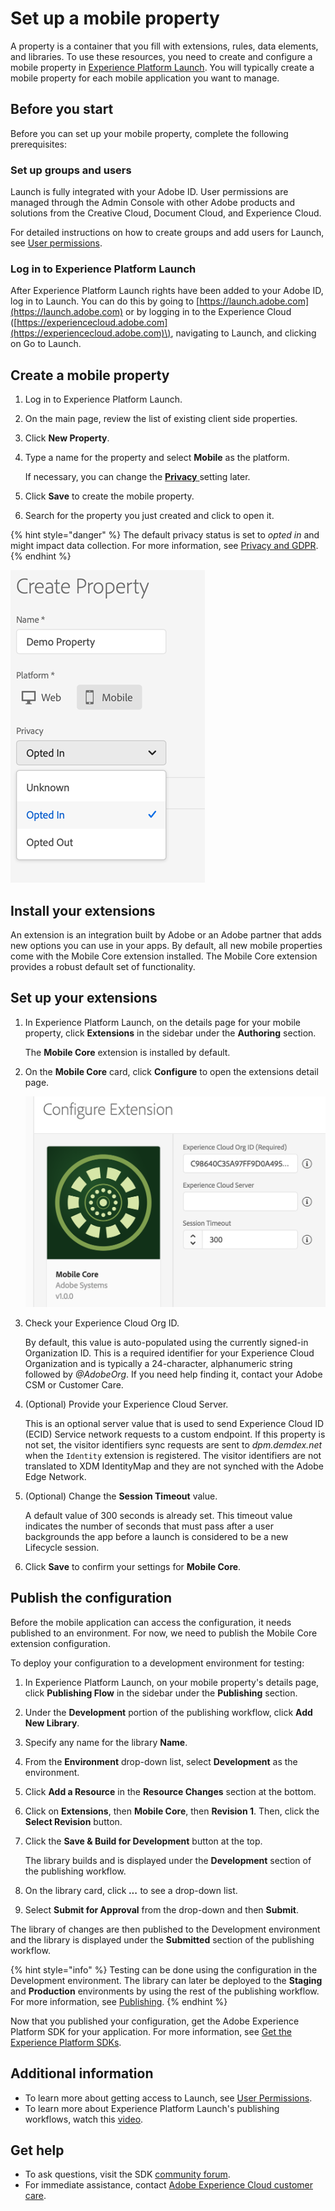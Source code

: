 # Set up a mobile property

A property is a container that you fill with extensions, rules, data elements, and libraries. To use these resources, you need to create and configure a mobile property in [Experience Platform Launch](https://launch.adobe.com). You will typically create a mobile property for each mobile application you want to manage.

## Before you start

Before you can set up your mobile property, complete the following prerequisites:

### Set up groups and users

Launch is fully integrated with your Adobe ID. User permissions are managed through the Admin Console with other Adobe products and solutions from the Creative Cloud, Document Cloud, and Experience Cloud.

For detailed instructions on how to create groups and add users for Launch, see [User permissions](https://experienceleague.adobe.com/docs/launch/using/admin/user-permissions.html).

### Log in to Experience Platform Launch

After Experience Platform Launch rights have been added to your Adobe ID, log in to Launch. You can do this by going to [https://launch.adobe.com](https://launch.adobe.com) or by logging in to the Experience Cloud \([https://experiencecloud.adobe.com](https://experiencecloud.adobe.com)\), navigating to Launch, and clicking on Go to Launch.

## Create a mobile property

1. Log in to Experience Platform Launch.

2. On the main page, review the list of existing client side properties.

3. Click **New Property**.

4. Type a name for the property and select **Mobile** as the platform.

   If necessary, you can change the [**Privacy** ](../resources/privacy-and-gdpr.md#setting-privacy-status) setting later.

5. Click **Save** to create the mobile property.

6. Search for the property you just created and click to open it.

{% hint style="danger" %}
The default privacy status is set to _opted in_ and might impact data collection. For more information, see [Privacy and GDPR](../resources/privacy-and-gdpr.md).
{% endhint %}

![Setting default privacy status](../.gitbook/assets/createmobileprop.png)

## Install your extensions

An extension is an integration built by Adobe or an Adobe partner that adds new options you can use in your apps. By default, all new mobile properties come with the Mobile Core extension installed. The Mobile Core extension provides a robust default set of functionality. 

## Set up your extensions

1. In Experience Platform Launch, on the details page for your mobile property, click **Extensions** in the sidebar under the **Authoring** section.

   The **Mobile Core** extension is installed by default.

2. On the **Mobile Core** card, click **Configure** to open the extensions detail page.

   ![](../.gitbook/assets/screen-shot-2018-10-02-at-5.02.05-pm-2.png)

3. Check your Experience Cloud Org ID.

   By default, this value is auto-populated using the currently signed-in Organization ID. This is a required identifier for your Experience Cloud Organization and is typically a 24-character, alphanumeric string followed by _@AdobeOrg_. If you need help finding it, contact your Adobe CSM or Customer Care.

4. \(Optional\) Provide your Experience Cloud Server.

   This is an optional server value that is used to send Experience Cloud ID (ECID) Service network requests to a custom endpoint. If this property is not set, the visitor identifiers sync requests are sent to _dpm.demdex.net_ when the `Identity` extension is registered. The visitor identifiers are not translated to XDM IdentityMap and they are not synched with the Adobe Edge Network.

5. (Optional) Change the **Session Timeout** value.

   A default value of 300 seconds is already set. This timeout value indicates the number of seconds that must pass after a user backgrounds the app before a launch is considered to be a new Lifecycle session.

6. Click **Save** to confirm your settings for **Mobile Core**.

## Publish the configuration

Before the mobile application can access the configuration, it needs published to an environment. For now, we need to publish the Mobile Core extension configuration.

To deploy your configuration to a development environment for testing:

1. In Experience Platform Launch, on your mobile property's details page, click **Publishing Flow** in the sidebar under the **Publishing** section.

2. Under the **Development** portion of the publishing workflow, click **Add New Library**.

3. Specify any name for the library **Name**.

4. From the **Environment** drop-down list, select **Development** as the environment.

5. Click **Add a Resource** in the **Resource Changes** section at the bottom.

6. Click on **Extensions**, then **Mobile Core**, then **Revision 1**. Then, click the **Select Revision** button.

7. Click the **Save & Build for Development** button at the top.

   The library builds and is displayed under the **Development** section of the publishing workflow.

8. On the library card, click **_..._** to see a drop-down list.

9. Select **Submit for Approval** from the drop-down and then **Submit**.

The library of changes are then published to the Development environment and the library is displayed under the **Submitted** section of the publishing workflow.

{% hint style="info" %}
Testing can be done using the configuration in the Development environment. The library can later be deployed to the **Staging** and **Production** environments by using the rest of the publishing workflow. For more information, see [Publishing](https://experienceleague.adobe.com/docs/launch/using/publish/overview.html).
{% endhint %}

Now that you published your configuration, get the Adobe Experience Platform SDK for your application. For more information, see [Get the Experience Platform SDKs](./get-the-sdk.md).


## Additional information

* To learn more about getting access to Launch, see [User Permissions](https://experienceleague.adobe.com/docs/launch/using/admin/user-permissions.html).
* To learn more about Experience Platform Launch's publishing workflows, watch this [video](https://www.youtube.com/embed/Pe-YSn26_xI).

## Get help

* To ask questions, visit the SDK [community forum](https://experienceleaguecommunities.adobe.com/t5/adobe-experience-platform-sdks/ct-p/platform-sdk).
* For immediate assistance, contact [Adobe Experience Cloud customer care](https://helpx.adobe.com/contact/enterprise-support.ec.html).

